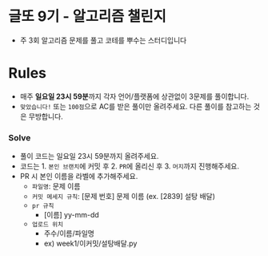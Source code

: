 # 글또 9기 - 알고리즘 챌린지 
- 주 3회 알고리즘 문제를 풀고 코테를 뿌수는 스터디입니다

# Rules 
- 매주 **일요일 23시 59분**까지 각자 언어/플랫폼에 상관없이 3문제를 풀이합니다. 
- `맞았습니다!` 또는 `100점`으로 AC를 받은 풀이만 올려주세요. 다른 풀이를 참고하는 것은 무방합니다.

### Solve
- 풀이 코드는 일요일 23시 59분까지 올려주세요.
- 코드는 1. `본인 브랜치`에 커밋 후 2. `PR`에 올리신 후 3. `머지`까지 진행해주세요.
- PR 시 본인 이름을 라벨에 추가해주세요.
  - `파일명`: 문제 이름
  - `커밋 메세지 규칙`: [문제 번호] 문제 이름 (ex. [2839] 설탕 배달)
  - `pr 규칙`
    - [이름] yy-mm-dd
  - `업로드 위치`
    - 주수/이름/파일명
    - ex) week1/이커밋/설탕배달.py
